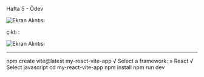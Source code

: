 Hafta 5 - Ödev

![Ekran Alıntısı](https://github.com/TkN42/React/assets/29886553/c7d4ee2a-7f76-47c3-b94c-03b48eb5207b)



çıktı :

![Ekran Alıntısı](https://github.com/TkN42/React/assets/29886553/4a38183a-9ab9-49d8-ac4f-52bd75ac41db)



----------------------------------------------------------------

npm create vite@latest my-react-vite-app
√ Select a framework: » React
√ Select javascript
cd my-react-vite-app
npm install
npm run dev
